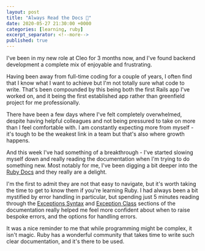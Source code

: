```yaml
---
layout: post
title: "Always Read the Docs 📓"
date: 2020-05-27 21:30:00 +0000    
categories: [learning, ruby]
excerpt_separator: <!--more-->
published: true
---
```


I've been in my new role at Cleo for 3 months now, and I've found backend development a complete mix of enjoyable and frustrating.

Having been away from full-time coding for a couple of years, I often find that I know what I want to achieve but I'm not totally sure what code to write. That's been compounded by this being both the first Rails app I've worked on, and it being the first established app rather than greenfield project for me professionally.

<!--more-->

There have been a few days where I've felt completely overwhelmed, despite having helpful colleagues and not being pressured to take on more than I feel comfortable with. I am constantly expecting more from myself - it's tough to be the weakest link in a team but that's also where growth happens.

And this week I've had something of a breakthrough - I've started slowing myself down and really reading the documentation when I'm trying to do something new. Most notably for me, I've been digging a bit deeper into the [Ruby Docs](https://ruby-doc.org/) and they really are a delight.

I'm the first to admit they are not that easy to navigate, but it's worth taking the time to get to know them if you're learning Ruby. I had always been a bit mystified by error handling in particular, but spending just 5 minutes reading through the [Exceptions Syntax](https://ruby-doc.org/core-2.6.6/doc/syntax/exceptions_rdoc.html) and [Exception Class](https://ruby-doc.org/core-2.6.6/Exception.html) sections of the documentation really helped me feel more confident about when to raise bespoke errors, and the options for handling errors.

It was a nice reminder to me that while programming might be complex, it isn't magic. Ruby has a wonderful community that takes time to write such clear documentation, and it's there to be used.
